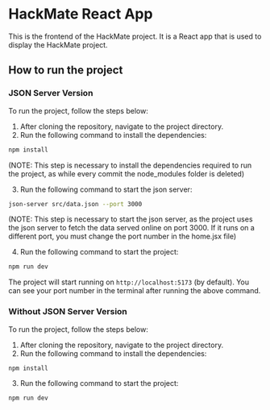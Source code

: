 # HackMate React App

This is the frontend of the HackMate project. It is a React app that is used to display the HackMate project.

## How to run the project

### JSON Server Version

To run the project, follow the steps below:

1. After cloning the repository, navigate to the project directory.
2. Run the following command to install the dependencies:

```bash
npm install
```
(NOTE: This step is necessary to install the dependencies required to run the project, as while every commit the node_modules folder is deleted)

3. Run the following command to start the json server:

```bash
json-server src/data.json --port 3000
```
(NOTE: This step is necessary to start the json server, as the project uses the json server to fetch the data served online on port 3000. If it runs on a different port, you must change the port number in the home.jsx file)

4. Run the following command to start the project:

```bash
npm run dev
```
The project will start running on `http://localhost:5173` (by default). You can see your port number in the terminal after running the above command.

### Without JSON Server Version

To run the project, follow the steps below:

1. After cloning the repository, navigate to the project directory.
2. Run the following command to install the dependencies:

```bash
npm install
```
3. Run the following command to start the project:

```bash
npm run dev
```

